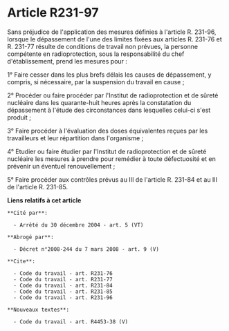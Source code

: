 # Article R231-97

Sans préjudice de l'application des mesures définies à l'article R. 231-96, lorsque le dépassement de l'une des limites
fixées aux articles R. 231-76 et R. 231-77 résulte de conditions de travail non prévues, la personne compétente en
radioprotection, sous la responsabilité du chef d'établissement, prend les mesures pour :

1° Faire cesser dans les plus brefs délais les causes de dépassement, y compris, si nécessaire, par la suspension du travail
en cause ;

2° Procéder ou faire procéder par l'Institut de radioprotection et de sûreté nucléaire dans les quarante-huit heures après la
constatation du dépassement à l'étude des circonstances dans lesquelles celui-ci s'est produit ;

3° Faire procéder à l'évaluation des doses équivalentes reçues par les travailleurs et leur répartition dans l'organisme ;

4° Etudier ou faire étudier par l'Institut de radioprotection et de sûreté nucléaire les mesures à prendre pour remédier à
toute défectuosité et en prévenir un éventuel renouvellement ;

5° Faire procéder aux contrôles prévus au III de l'article R. 231-84 et au III de l'article R. 231-85.

**Liens relatifs à cet article**

	**Cité par**:

	  - Arrêté du 30 décembre 2004 - art. 5 (VT)

	**Abrogé par**:

	  - Décret n°2008-244 du 7 mars 2008 - art. 9 (V)

	**Cite**:

	  - Code du travail - art. R231-76
	  - Code du travail - art. R231-77
	  - Code du travail - art. R231-84
	  - Code du travail - art. R231-85
	  - Code du travail - art. R231-96

	**Nouveaux textes**:

	  - Code du travail - art. R4453-38 (V)
